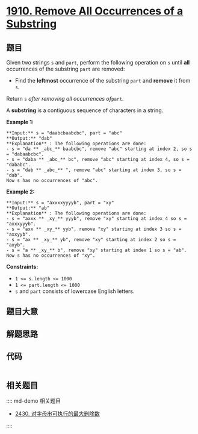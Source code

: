 # [1910. Remove All Occurrences of a Substring](https://leetcode.com/problems/remove-all-occurrences-of-a-substring)

## 题目

Given two strings `s` and `part`, perform the following operation on `s` until
**all** occurrences of the substring `part` are removed:

  * Find the **leftmost** occurrence of the substring `part` and **remove** it from `s`.

Return `s` _after removing all occurrences of_`part`.

A **substring** is a contiguous sequence of characters in a string.



**Example 1:**

    
    
    **Input:** s = "daabcbaabcbc", part = "abc"
    **Output:** "dab"
    **Explanation** : The following operations are done:
    - s = "da ** _abc_** baabcbc", remove "abc" starting at index 2, so s = "dabaabcbc".
    - s = "daba ** _abc_** bc", remove "abc" starting at index 4, so s = "dababc".
    - s = "dab ** _abc_** ", remove "abc" starting at index 3, so s = "dab".
    Now s has no occurrences of "abc".
    

**Example 2:**

    
    
    **Input:** s = "axxxxyyyyb", part = "xy"
    **Output:** "ab"
    **Explanation** : The following operations are done:
    - s = "axxx ** _xy_** yyyb", remove "xy" starting at index 4 so s = "axxxyyyb".
    - s = "axx ** _xy_** yyb", remove "xy" starting at index 3 so s = "axxyyb".
    - s = "ax ** _xy_** yb", remove "xy" starting at index 2 so s = "axyb".
    - s = "a ** _xy_** b", remove "xy" starting at index 1 so s = "ab".
    Now s has no occurrences of "xy".
    



**Constraints:**

  * `1 <= s.length <= 1000`
  * `1 <= part.length <= 1000`
  * `s`​​​​​​ and `part` consists of lowercase English letters.


## 题目大意

## 解题思路

## 代码

```javascript

```

## 相关题目

:::: md-demo 相关题目
- [2430. 对字母串可执行的最大删除数](https://leetcode.com/problems/maximum-deletions-on-a-string)

::::

